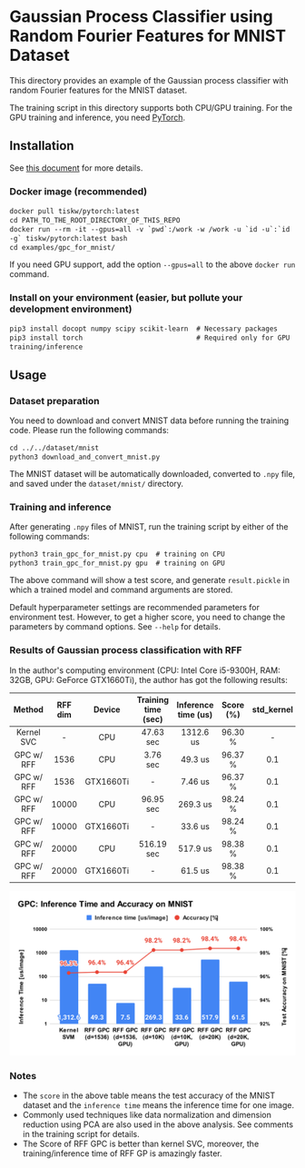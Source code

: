 Gaussian Process Classifier using Random Fourier Features for MNIST Dataset
====================================================================================================

This directory provides an example of the Gaussian process classifier with random Fourier features
for the MNIST dataset.

The training script in this directory supports both CPU/GPU training.
For the GPU training and inference, you need [PyTorch](https://pytorch.org/).


Installation
----------------------------------------------------------------------------------------------------

See [this document](../../SETUP.md) for more details.

### Docker image (recommended)

```console
docker pull tiskw/pytorch:latest
cd PATH_TO_THE_ROOT_DIRECTORY_OF_THIS_REPO
docker run --rm -it --gpus=all -v `pwd`:/work -w /work -u `id -u`:`id -g` tiskw/pytorch:latest bash
cd examples/gpc_for_mnist/
```

If you need GPU support, add the option `--gpus=all` to the above `docker run` command.

### Install on your environment (easier, but pollute your development environment)

```console
pip3 install docopt numpy scipy scikit-learn  # Necessary packages
pip3 install torch                            # Required only for GPU training/inference
```


Usage
----------------------------------------------------------------------------------------------------

### Dataset preparation

You need to download and convert MNIST data before running the training code.
Please run the following commands:

```console
cd ../../dataset/mnist
python3 download_and_convert_mnist.py
```

The MNIST dataset will be automatically downloaded, converted to `.npy` file,
and saved under the `dataset/mnist/` directory.

### Training and inference

After generating `.npy` files of MNIST, run the training script by either of the following commands:

```console
python3 train_gpc_for_mnist.py cpu  # training on CPU
python3 train_gpc_for_mnist.py gpu  # training on GPU
```

The above command will show a test score, and generate `result.pickle` in which a trained model
and command arguments are stored.

Default hyperparameter settings are recommended parameters for environment test.
However, to get a higher score, you need to change the parameters by command options.
See `--help` for details.

### Results of Gaussian process classification with RFF

In the author's computing environment (CPU: Intel Core i5-9300H, RAM: 32GB, GPU: GeForce GTX1660Ti),
the author has got the following results:

| Method     | RFF dim | Device    | Training time (sec) | Inference time (us) | Score (%) | std_kernel | std_error |
|:----------:|:-------:|:---------:|:-------------------:|:-------------------:|:---------:|:----------:|:---------:|
| Kernel SVC | -       | CPU       |  47.63 sec          | 1312.6 us           | 96.30 %   | -          | -         |
| GPC w/ RFF | 1536    | CPU       |   3.76 sec          |   49.3 us           | 96.37 %   | 0.1        | 0.5       |
| GPC w/ RFF | 1536    | GTX1660Ti |      -              |   7.46 us           | 96.37 %   | 0.1        | 0.5       |
| GPC w/ RFF | 10000   | CPU       |  96.95 sec          |  269.3 us           | 98.24 %   | 0.1        | 0.5       |
| GPC w/ RFF | 10000   | GTX1660Ti |      -              |   33.6 us           | 98.24 %   | 0.1        | 0.5       |
| GPC w/ RFF | 20000   | CPU       | 516.19 sec          |  517.9 us           | 98.38 %   | 0.1        | 0.5       |
| GPC w/ RFF | 20000   | GTX1660Ti |      -              |   61.5 us           | 98.38 %   | 0.1        | 0.5       |

<div align="center">
  <img src="./figures/Inference_time_and_acc_on_MNIST_gpc.svg" width="640" alt="Inference Time vs Accuracy on MNIST" />
</div>

### Notes

- The `score` in the above table means the test accuracy of the MNIST dataset and the `inference time`
  means the inference time for one image.
- Commonly used techniques like data normalization and dimension reduction using PCA are also used
  in the above analysis. See comments in the training script for details.
- The Score of RFF GPC is better than kernel SVC, moreover, the training/inference time of RFF GP
  is amazingly faster.

